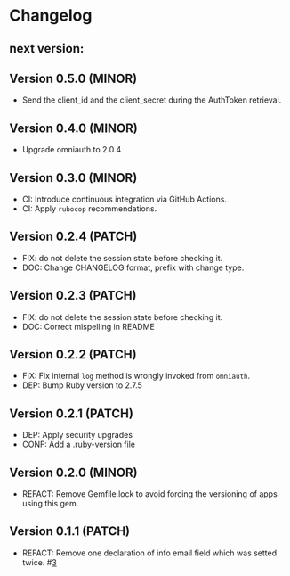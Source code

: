 # Changelog

## next version:

## Version 0.5.0 (MINOR)
- Send the client_id and the client_secret during the AuthToken retrieval.

## Version 0.4.0 (MINOR)
- Upgrade omniauth to 2.0.4

## Version 0.3.0 (MINOR)
- CI: Introduce continuous integration via GitHub Actions.
- CI: Apply `rubocop` recommendations.

## Version 0.2.4 (PATCH)
- FIX: do not delete the session state before checking it.
- DOC: Change CHANGELOG format, prefix with change type.

## Version 0.2.3 (PATCH)
- FIX: do not delete the session state before checking it.
- DOC: Correct mispelling in README

## Version 0.2.2 (PATCH)
- FIX: Fix internal `log` method is wrongly invoked from `omniauth`.
- DEP: Bump Ruby version to 2.7.5

## Version 0.2.1 (PATCH)
- DEP: Apply security upgrades
- CONF: Add a .ruby-version file

## Version 0.2.0 (MINOR)
- REFACT: Remove Gemfile.lock to avoid forcing the versioning of apps using this gem.

## Version 0.1.1 (PATCH)
- REFACT: Remove one declaration of info email field which was setted twice. \#[3](https://github.com/gencat/omniauth-idcat_mobil/pull/3)
